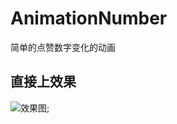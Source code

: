 # AnimationNumber
简单的点赞数字变化的动画

## 直接上效果 
![效果图](http://ww3.sinaimg.cn/large/006tNc79gw1fa39oxabfjg30ku112qa2.gif);

